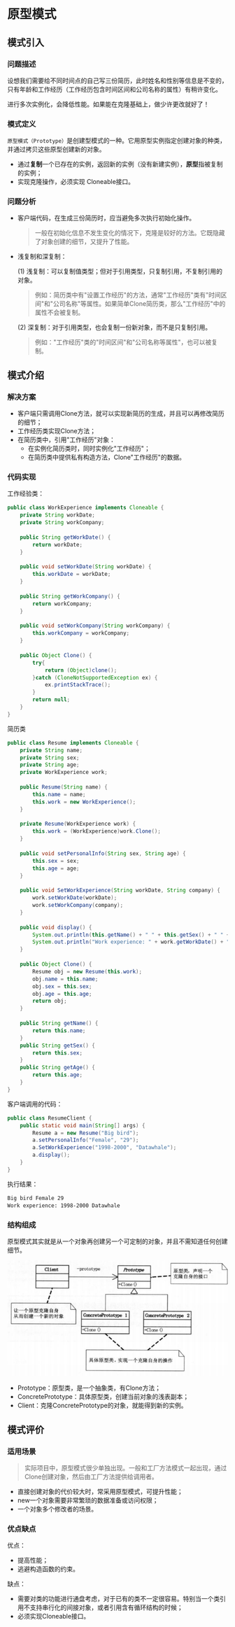 # 原型模式

## 模式引入

### 问题描述

设想我们需要给不同时间点的自己写三份简历，此时姓名和性别等信息是不变的，只有年龄和工作经历（工作经历包含时间区间和公司名称的属性）有稍许变化。

进行多次实例化，会降低性能。如果能在克隆基础上，做少许更改就好了！

### 模式定义

`原型模式（Prototype）`是创建型模式的一种。它用原型实例指定创建对象的种类，并通过拷贝这些原型创建新的对象。
- 通过**复制**一个已存在的实例，返回新的实例（没有新建实例），**原型**指被复制的实例；
- 实现克隆操作，必须实现 Cloneable接口。

### 问题分析

- 客户端代码，在生成三份简历时，应当避免多次执行初始化操作。
    > 一般在初始化信息不发生变化的情况下，克隆是较好的方法。它既隐藏了对象创建的细节，又提升了性能。

- 浅复制和深复制：

    (1) 浅复制：可以复制值类型；但对于引用类型，只复制引用，不复制引用的对象。
    > 例如：简历类中有"设置工作经历"的方法，通常"工作经历"类有"时间区间"和"公司名称"等属性。如果简单Clone简历类，那么"工作经历"中的属性不会被复制。

    (2) 深复制：对于引用类型，也会复制一份新对象，而不是只复制引用。
    > 例如："工作经历"类的"时间区间"和"公司名称等属性"，也可以被复制。

## 模式介绍

### 解决方案
- 客户端只需调用Clone方法，就可以实现新简历的生成，并且可以再修改简历的细节；
- 工作经历类实现Clone方法；
- 在简历类中，引用"工作经历"对象：
    - 在实例化简历类时，同时实例化"工作经历"；
    - 在简历类中提供私有构造方法，Clone"工作经历"的数据。

### 代码实现
工作经验类：
```java
public class WorkExperience implements Cloneable {
    private String workDate;
    private String workCompany;

    public String getWorkDate() {
        return workDate;
    }

    public void setWorkDate(String workDate) {
        this.workDate = workDate;
    }

    public String getWorkCompany() {
        return workCompany;
    }

    public void setWorkCompany(String workCompany) {
        this.workCompany = workCompany;
    }

    public Object Clone() {
        try{
            return (Object)clone();
        }catch (CloneNotSupportedException ex) {
            ex.printStackTrace();
        }
        return null;
    }
}
```

简历类
```java
public class Resume implements Cloneable {
    private String name;
    private String sex;
    private String age;
    private WorkExperience work;

    public Resume(String name) {
        this.name = name;
        this.work = new WorkExperience();
    }

    private Resume(WorkExperience work) {
        this.work = (WorkExperience)work.Clone();
    }

    public void setPersonalInfo(String sex, String age) {
        this.sex = sex;
        this.age = age;
    }

    public void SetWorkExperience(String workDate, String company) {
        work.setWorkDate(workDate);
        work.setWorkCompany(company);
    }

    public void display() {
        System.out.println(this.getName() + " " + this.getSex() + " " + this.getAge());
        System.out.println("Work experience: " + work.getWorkDate() + " " + work.getWorkCompany());
    }

    public Object Clone() {
        Resume obj = new Resume(this.work);
        obj.name = this.name;
        obj.sex = this.sex;
        obj.age = this.age;
        return obj;
    }

    public String getName() {
        return this.name;
    }
    public String getSex() {
        return this.sex;
    }
    public String getAge() {
        return this.age;
    }
}
```

客户端调用的代码：
```java
public class ResumeClient {
    public static void main(String[] args) {
        Resume a = new Resume("Big bird");
        a.setPersonalInfo("Female", "29");
        a.SetWorkExperience("1998-2000", "Datawhale");
        a.display();
    } 
}
```

执行结果：

```bash
Big bird Female 29
Work experience: 1998-2000 Datawhale
```

### 结构组成

原型模式其实就是从一个对象再创建另一个可定制的对象，并且不需知道任何创建细节。

![原型模式UML](img/prototype/PrototypeUML.png)

- Prototype：原型类，是一个抽象类，有Clone方法；
- ConcretePrototype：具体原型类，创建当前对象的浅表副本；
- Client：克隆ConcretePrototype的对象，就能得到新的实例。


## 模式评价

### 适用场景

> 实际项目中，原型模式很少单独出现。一般和工厂方法模式一起出现，通过Clone创建对象，然后由工厂方法提供给调用者。

- 直接创建对象的代价较大时，常采用原型模式，可提升性能；
- new一个对象需要非常繁琐的数据准备或访问权限；
- 一个对象多个修改者的场景。

### 优点缺点

优点：
- 提高性能；
- 逃避构造函数的约束。

缺点：
- 需要对类的功能进行通盘考虑，对于已有的类不一定很容易。特别当一个类引用不支持串行化的间接对象，或者引用含有循环结构的时候；
- 必须实现Cloneable接口。